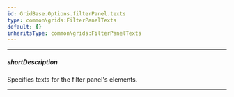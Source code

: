 ```yaml
---
id: GridBase.Options.filterPanel.texts
type: common\grids:FilterPanelTexts
default: {}
inheritsType: common\grids:FilterPanelTexts
---
```

---
##### shortDescription
Specifies texts for the filter panel's elements.

---
